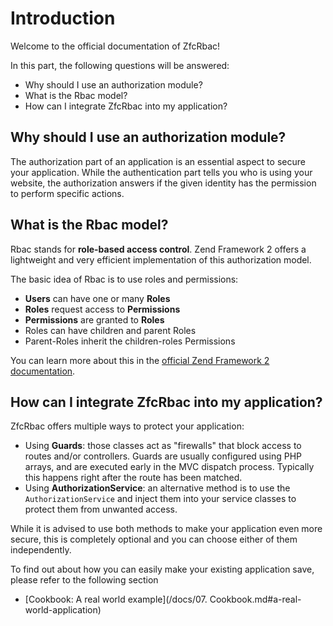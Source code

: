 # Introduction

Welcome to the official documentation of ZfcRbac!

In this part, the following questions will be answered:

* Why should I use an authorization module?
* What is the Rbac model?
* How can I integrate ZfcRbac into my application?

## Why should I use an authorization module?

The authorization part of an application is an essential aspect to secure your application. While the authentication
part tells you who is using your website, the authorization answers if the given identity has the permission to
perform specific actions.

## What is the Rbac model?

Rbac stands for **role-based access control**. Zend Framework 2 offers a lightweight and very efficient implementation
of this authorization model.

The basic idea of Rbac is to use roles and permissions:

* **Users** can have one or many **Roles**
* **Roles** request access to **Permissions**
* **Permissions** are granted to **Roles**
* Roles can have children and parent Roles
* Parent-Roles inherit the children-roles Permissions

You can learn more about this in the [official Zend Framework 2 documentation](http://framework.zend.com/manual/2.2/en/modules/zend.permissions.rbac.intro.html).

## How can I integrate ZfcRbac into my application?

ZfcRbac offers multiple ways to protect your application:

* Using **Guards**: those classes act as "firewalls" that block access to routes and/or controllers. Guards are usually
  configured using PHP arrays, and are executed early in the MVC dispatch process. Typically this happens right after
  the route has been matched.
* Using **AuthorizationService**: an alternative method is to use the `AuthorizationService` and inject them into your
  service classes to protect them from unwanted access.

While it is advised to use both methods to make your application even more secure, this is completely optional and you
can choose either of them independently.

To find out about how you can easily make your existing application save, please refer to the following section

* [Cookbook: A real world example](/docs/07. Cookbook.md#a-real-world-application)
